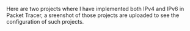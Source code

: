 Here are two projects where I have implemented both IPv4 and IPv6 in Packet Tracer, a sreenshot of those projects are uploaded to see the configuration of such projects. 
